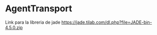 # AgentTransport
Link para la libreria de jade
https://jade.tilab.com/dl.php?file=JADE-bin-4.5.0.zip
